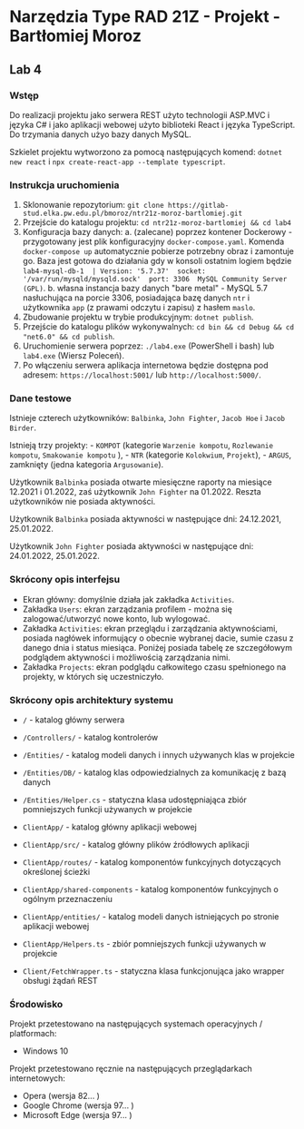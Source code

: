 # Narzędzia Type RAD 21Z - Projekt - Bartłomiej Moroz

## Lab 4

### Wstęp

Do realizacji projektu jako serwera REST użyto technologii ASP.MVC i języka C# i jako aplikacji webowej użyto biblioteki React i języka TypeScript. Do trzymania danych użyo bazy danych MySQL.

Szkielet projektu wytworzono za pomocą następujących komend: `dotnet new react` i `npx create-react-app --template typescript`.

### Instrukcja uruchomienia

1. Sklonowanie repozytorium: `git clone https://gitlab-stud.elka.pw.edu.pl/bmoroz/ntr21z-moroz-bartlomiej.git`
2. Przejście do katalogu projektu: `cd ntr21z-moroz-bartlomiej && cd lab4`
3. Konfiguracja bazy danych:
    a. (zalecane) poprzez kontener Dockerowy - przygotowany jest plik konfiguracyjny `docker-compose.yaml`. Komenda `docker-compose up` automatycznie pobierze potrzebny obraz i zamontuje go. Baza jest gotowa do działania gdy w konsoli ostatnim logiem będzie `lab4-mysql-db-1  | Version: '5.7.37'  socket: '/var/run/mysqld/mysqld.sock'  port: 3306  MySQL Community Server (GPL)`.
    b. własna instancja bazy danych "bare metal" - MySQL 5.7 nasłuchująca na porcie 3306, posiadająca bazę danych `ntr` i użytkownika `app` (z prawami odczytu i zapisu) z hasłem `maslo`.
4. Zbudowanie projektu w trybie produkcyjnym: `dotnet publish`.
5. Przejście do katalogu plików wykonywalnych: `cd bin && cd Debug && cd "net6.0" && cd publish`.
6. Uruchomienie serwera poprzez: `./lab4.exe` (PowerShell i bash) lub `lab4.exe` (Wiersz Poleceń).
7. Po włączeniu serwera aplikacja internetowa będzie dostępna pod adresem: `https://localhost:5001/` lub `http://localhost:5000/`.

### Dane testowe

Istnieje czterech użytkowników: `Balbinka`, `John Fighter`, `Jacob Hoe` i `Jacob Birder`.

Istnieją trzy projekty:
    - `KOMPOT` (kategorie `Warzenie kompotu`, `Rozlewanie kompotu`, `Smakowanie kompotu` ),
    - `NTR` (kategorie `Kolokwium`, `Projekt`),
    -  `ARGUS`, zamknięty (jedna kategoria `Argusowanie`).

Użytkownik `Balbinka` posiada otwarte miesięczne raporty na miesiące 12.2021 i 01.2022, zaś użytkownik `John Fighter` na 01.2022. Reszta użytkowników nie posiada aktywności.

Użytkownik `Balbinka` posiada aktywności w następujące dni: 24.12.2021, 25.01.2022.

Użytkownik `John Fighter` posiada aktywności w następujące dni: 24.01.2022, 25.01.2022.

### Skrócony opis interfejsu

- Ekran główny: domyślnie działa jak zakładka `Activities`.
- Zakładka `Users`: ekran zarządzania profilem - można się zalogować/utworzyć nowe konto, lub wylogować.
- Zakładka `Activities`: ekran przeglądu i zarządzania aktywnościami, posiada nagłówek informujący o obecnie wybranej dacie, sumie czasu z danego dnia i status miesiąca. Poniżej posiada tabelę ze szczegółowym podglądem aktywności i możliwością zarządzania nimi.
- Zakładka `Projects`: ekran podglądu całkowitego czasu spełnionego na projekty, w których się uczestniczyło.

### Skrócony opis architektury systemu

* `/` - katalog główny serwera
* `/Controllers/` - katalog kontrolerów
* `/Entities/` - katalog modeli danych i innych używanych klas w projekcie
* `/Entities/DB/` - katalog klas odpowiedzialnych za komunikację z bazą danych
* `/Entities/Helper.cs` - statyczna klasa udostępniająca zbiór pomniejszych funkcji używanych w projekcie

* `ClientApp/` - katalog główny aplikacji webowej
* `ClientApp/src/` - katalog główny plików źródłowych aplikacji
* `ClientApp/routes/` - katalog komponentów funkcyjnych dotyczących określonej ścieżki
* `ClientApp/shared-components` - katalog komponentów funkcyjnych o ogólnym przeznaczeniu
* `ClientApp/entities/` - katalog modeli danych istniejących po stronie aplikacji webowej
* `ClientApp/Helpers.ts` - zbiór pomniejszych funkcji używanych w projekcie
* `Client/FetchWrapper.ts` - statyczna klasa funkcjonująca jako wrapper obsługi żądań REST


### Środowisko

Projekt przetestowano na następujących systemach operacyjnych / platformach:
* Windows 10

Projekt przetestowano ręcznie na następujących przeglądarkach internetowych:
* Opera (wersja 82... )
* Google Chrome (wersja 97... )
* Microsoft Edge (wersja 97... )
